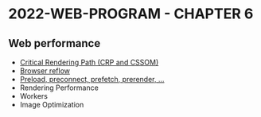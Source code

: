 # 2022-WEB-PROGRAM - CHAPTER 6

## Web performance

- [Critical Rendering Path (CRP and CSSOM)](https://medium.com/geekculture/critical-rendering-path-92f1ddcf02e8?source=your_stories_page-------------------------------------)
- [Browser reflow](https://famzil.medium.com/the-browser-reflow-whereabouts-c3d963eabe4a)
- [Preload, preconnect, prefetch, prerender, ...](https://famzil.medium.com/browser-built-in-loading-strategies-f952873be53d)
- Rendering Performance
- Workers
- Image Optimization
